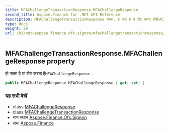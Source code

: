 ```yaml
---
title: MFAChallengeTransactionResponse.MFAChallengeResponse
second_title: Aspose.Finance for .NET API Reference
description: MFAChallengeTransactionResponse संपत्त. ह जत है य सेट करत हैMFAChallengeResponse .
type: docs
weight: 20
url: /hi/net/aspose.finance.ofx.signon/mfachallengetransactionresponse/mfachallengeresponse/
---
```

## MFAChallengeTransactionResponse.MFAChallengeResponse property

हो जाता है या सेट करता है`MFAChallengeResponse` .

```csharp
public MFAChallengeResponse MFAChallengeResponse { get; set; }
```

### यह सभी देखें

* class [MFAChallengeResponse](../../mfachallengeresponse/)
* class [MFAChallengeTransactionResponse](../)
* नाम स्थान [Aspose.Finance.Ofx.Signon](../../mfachallengetransactionresponse/)
* सभा [Aspose.Finance](../../../)


